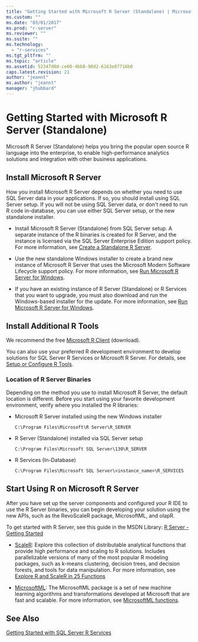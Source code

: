 ```yaml
---
title: "Getting Started with Microsoft R Server (Standalone) | Microsoft Docs"
ms.custom: ""
ms.date: "03/01/2017"
ms.prod: "r-server"
ms.reviewer: ""
ms.suite: ""
ms.technology: 
  - "r-services"
ms.tgt_pltfrm: ""
ms.topic: "article"
ms.assetid: 52347d0d-ce60-4bb8-98d2-6163e87716b0
caps.latest.revision: 21
author: "jeannt"
ms.author: "jeannt"
manager: "jhubbard"
---
```

# Getting Started with Microsoft R Server (Standalone)
  Microsoft R Server (Standalone)  helps you bring the popular open source R language into the enterprise, to enable high-performance analytics solutions and integration with other business applications.  

  
## Install Microsoft R Server 

How you install Microsoft R Server depends on whether you need to use SQL Server data in your applications. If so, you should install using SQL Server setup. If you will not be using SQL Server data, or don't need to run R code in-database, you can use either SQL Server setup, or the new standalone installer.
 
 
+ Install Microsoft R Server (Standalone) from SQL Server setup. A separate instance of the R binaries is created for R Server, and the instance is licensed via the SQL Server Enterprise Edition support policy. For more information,  see [Create a Standalone R Server](../../advanced-analytics/r-services/create-a-standalone-r-server.md).  

+ Use the new standalone Windows installer to create a brand new instance of Microsoft R Server that uses the Microsoft Modern Software Lifecycle support policy. For more information, see [Run Microsoft R Server for Windows](https://msdn.microsoft.com/microsoft-r/rserver-install-windows).

+ If you have an existing instance of R Server (Standalone) or R Services that you want to upgrade, you must also download and run the  Windows-based installer for the update. For more information, see [Run Microsoft R Server for Windows](https://msdn.microsoft.com/microsoft-r/rserver-install-windows).
  
## Install Additional R Tools  

 We recommend the free [Microsoft R Client](http://aka.ms/rclient/download) (download).  

 You can also use your preferred R development environment to develop solutions for SQL Server R Services or Microsoft R Server. For details, see [Setup or Configure R Tools](../../advanced-analytics/r-services/setup-or-configure-r-tools.md). 
 

### Location of R Server Binaries

Depending on the method you use to install Microsoft R Server, the default location is different. Before you start using your favorite development environment, verify where you installed the R libraries:

+ Microsoft R Server installed using the new Windows installer

  `C:\Program Files\Microsoft\R Server\R_SERVER`

+ R Server (Standalone) installed via SQL Server setup

  `C:\Program Files\Microsoft SQL Server\130\R_SERVER`

+ R Services (In-Database)

  `C:\Program Files\Microsoft SQL Server\<instance_name>\R_SERVICES`
      
## Start Using R on Microsoft R Server  

 After you have set up the server components and configured your R IDE to use the R Server binaries, you can begin developing your solution using the new APIs, such as the RevoScaleR package, MicrosoftML, and olapR.
    
To get started with R Server, see this guide in the MSDN Library: [R Server - Getting Started](https://msdn.microsoft.com/microsoft-r/microsoft-r-get-started-node)   
  
-   [ScaleR](https://msdn.microsoft.com/microsoft-r/scaler-getting-started): Explore this collection of distributable analytical functions that provide high performance and scaling to R solutions. Includes parallelizable versions of many of the most popular R modeling packages, such as k-means clustering, decision trees, and decision forests, and tools for data manipulation. For more information, see [Explore R and ScaleR in 25 Functions](https://msdn.microsoft.com/microsoft-r/microsoft-r-getting-started-tutorial)  
    
- [MicrosoftML](https://msdn.microsoft.com/library/mt790482.aspx): The MicrosoftML package is a set of new machine learning algorithms and transformations developed at Microsoft that are fast and scalable. For more information, see [MicrosoftML functions](https://msdn.microsoft.com/microsoft-r/microsoftml/microsoftml).
  


  
## See Also  
 [Getting Started with SQL Server R Services](../../advanced-analytics/r-services/getting-started-with-sql-server-r-services.md)  
  
  
